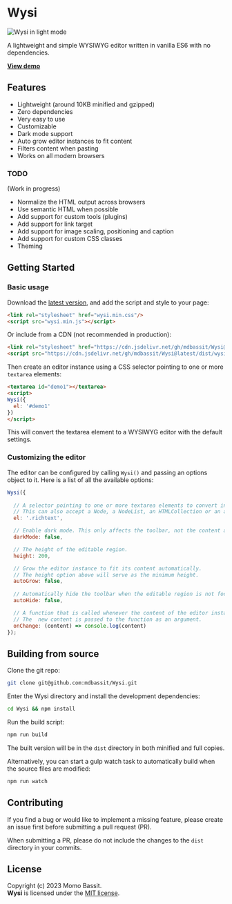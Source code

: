 
# Wysi

![Wysi in light mode](https://mdbassit.github.io/Wysi/images/wysi-light.png)

A lightweight and simple WYSIWYG editor written in vanilla ES6 with no dependencies.

[**View demo**](https://mdbassit.github.io/Wysi)

## Features

* Lightweight (around 10KB minified and gzipped)
* Zero dependencies
* Very easy to use
* Customizable
* Dark mode support
* Auto grow editor instances to fit content
* Filters content when pasting
* Works on all modern browsers

### TODO

(Work in progress)

* Normalize the HTML output across browsers
* Use semantic HTML when possible
* Add support for custom tools (plugins)
* Add support for link target
* Add support for image scaling, positioning and caption
* Add support for custom CSS classes
* Theming

## Getting Started

### Basic usage

Download the [latest version](https://github.com/mdbassit/Wysi/releases/latest), and add the script and style to your page:
```html
<link rel="stylesheet" href="wysi.min.css"/>
<script src="wysi.min.js"></script>
```

Or include from a CDN (not recommended in production):
```html
<link rel="stylesheet" href="https://cdn.jsdelivr.net/gh/mdbassit/Wysi@latest/dist/wysi.min.css"/>
<script src="https://cdn.jsdelivr.net/gh/mdbassit/Wysi@latest/dist/wysi.min.js"></script>
```

Then create an editor instance using a CSS selector pointing to one or more `textarea` elements:
```html
<textarea id="demo1"></textarea>
<script>
Wysi({
  el: '#demo1'
})
</script>
```

This will convert the textarea element to a WYSIWYG editor with the default settings.

### Customizing the editor

The editor can be configured by calling `Wysi()` and passing an options object to it. Here is a list of all the available options:

```js
Wysi({
  
  // A selector pointing to one or more textarea elements to convert into WYSIWYG editors.
  // This can also accept a Node, a NodeList, an HTMLCollection or an array of DOM elements.
  el: '.richtext',

  // Enable dark mode. This only affects the toolbar, not the content area.
  darkMode: false,

  // The height of the editable region.
  height: 200,

  // Grow the editor instance to fit its content automatically.
  // The height option above will serve as the minimum height.
  autoGrow: false,
  
  // Automatically hide the toolbar when the editable region is not focused.
  autoHide: false,

  // A function that is called whenever the content of the editor instance changes.
  // The  new content is passed to the function as an argument.
  onChange: (content) => console.log(content)
});
```

## Building from source

Clone the git repo:
```bash
git clone git@github.com:mdbassit/Wysi.git
```

Enter the Wysi directory and install the development dependencies:
```bash
cd Wysi && npm install
```

Run the build script:
```bash
npm run build
```
The built version will be in the `dist` directory in both minified and full copies.

Alternatively, you can start a gulp watch task to automatically build when the source files are modified:
```bash
npm run watch
```

## Contributing

If you find a bug or would like to implement a missing feature, please create an issue first before submitting a pull request (PR).

When submitting a PR, please do not include the changes to the `dist` directory in your commits.

## License

Copyright (c) 2023 Momo Bassit.  
**Wysi** is licensed under the [MIT license](https://github.com/mdbassit/Wysi/blob/main/LICENSE.txt).

